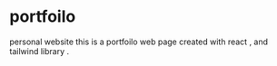 # portfoilo
personal website
this is a portfoilo web page created with react , and tailwind library .
